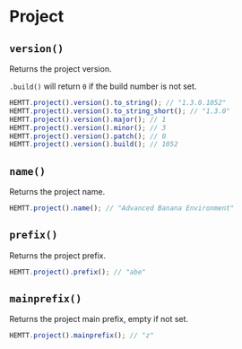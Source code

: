 # Project

## `version()`

Returns the project version.

`.build()` will return `0` if the build number is not set.

```ts
HEMTT.project().version().to_string(); // "1.3.0.1052"
HEMTT.project().version().to_string_short(); // "1.3.0"
HEMTT.project().version().major(); // 1
HEMTT.project().version().minor(); // 3
HEMTT.project().version().patch(); // 0
HEMTT.project().version().build(); // 1052
```

## `name()`

Returns the project name.

```ts
HEMTT.project().name(); // "Advanced Banana Environment"
```

## `prefix()`

Returns the project prefix.

```ts
HEMTT.project().prefix(); // "abe"
```

## `mainprefix()`

Returns the project main prefix, empty if not set.

```ts
HEMTT.project().mainprefix(); // "z"
```
